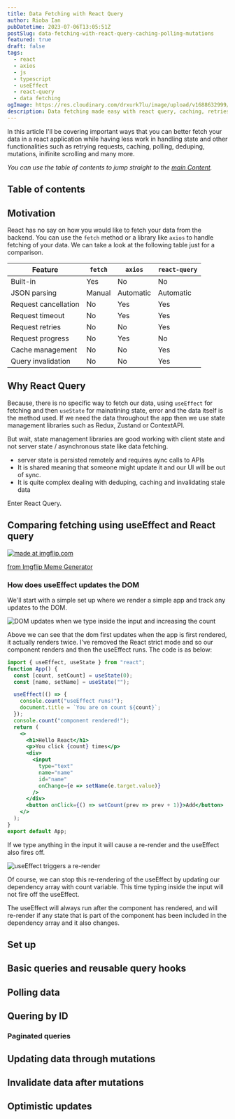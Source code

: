 ```yaml
---
title: Data Fetching with React Query
author: Rioba Ian
pubDatetime: 2023-07-06T13:05:51Z
postSlug: data-fetching-with-react-query-caching-polling-mutations
featured: true
draft: false
tags:
  - react
  - axios
  - js
  - typescript
  - useEffect
  - react-query
  - data fetching
ogImage: https://res.cloudinary.com/drxurk7lu/image/upload/v1688632999/1688545962339_dvr6tv.jpg
description: Data fetching made easy with react query, caching, retries, deduping, polling, infinite data, mutations, invaidations
---
```


In this article I'll be covering important ways that you can better fetch your data in a react application while having less work in handling state and other functionalities such as retrying requests, caching, polling, deduping, mutations, inifinite scrolling and many more.

_You can use the table of contents to jump straight to the [main Content]()._

## Table of contents

## Motivation

React has no say on how you would like to fetch your data from the backend. You can use the `fetch` method or a library like `axios` to handle fetching of your data. We can take a look at the following table just for a comparison.

| Feature              | `fetch` | `axios`   | `react-query` |
| -------------------- | ------- | --------- | ------------- |
| Built-in             | Yes     | No        | No            |
| JSON parsing         | Manual  | Automatic | Automatic     |
| Request cancellation | No      | Yes       | Yes           |
| Request timeout      | No      | Yes       | Yes           |
| Request retries      | No      | No        | Yes           |
| Request progress     | No      | Yes       | No            |
| Cache management     | No      | No        | Yes           |
| Query invalidation   | No      | No        | Yes           |

## Why React Query

Because, there is no specific way to fetch our data, using `useEffect` for fetching and then `useState` for mainatining state, error and the data itself is the method used. If we need the data throughout the app then we use state management libraries such as Redux, Zustand or ContextAPI.

But wait, state management libraries are good working with client state and not server state / asynchronous state like data fetching.

- server state is persisted remotely and requires aync calls to APIs
- It is shared meaning that someone might update it and our UI will be out of sync.
- It is quite complex dealing with deduping, caching and invalidating stale data

Enter React Query.

## Comparing fetching using useEffect and React query

<a href="https://imgflip.com/i/7rodxx"><img src="https://i.imgflip.com/7rodxx.jpg" title="made at imgflip.com"/></a><div><a href="https://imgflip.com/memegenerator">from Imgflip Meme Generator</a></div>

### How does useEffect updates the DOM

We'll start with a simple set up where we render a simple app and track any updates to the DOM.

![DOM updates when we type inside the input and increasing the count](https://res.cloudinary.com/drxurk7lu/image/upload/v1688638072/WhatsApp_Image_2023-07-06_at_1.06.39_PM_kznv6f.jpg)

Above we can see that the dom first updates when the app is first rendered, it actually renders twice. I've removed the React strict mode and so our component renders and then the useEffect runs. The code is as below:

```jsx
import { useEffect, useState } from "react";
function App() {
  const [count, setCount] = useState(0);
  const [name, setName] = useState("");

  useEffect(() => {
    console.count("useEffect runs!");
    document.title = `You are on count ${count}`;
  });
  console.count("component rendered!");
  return (
    <>
      <h1>Hello React</h1>
      <p>You click {count} times</p>
      <div>
        <input
          type="text"
          name="name"
          id="name"
          onChange={e => setName(e.target.value)}
        />
      </div>
      <button onClick={() => setCount(prev => prev + 1)}>Add</button>
    </>
  );
}
export default App;
```

If we type anything in the input it will cause a re-render and the useEffect also fires off.

![useEffect triggers a re-render](https://res.cloudinary.com/drxurk7lu/image/upload/v1688638072/WhatsApp_Image_2023-07-06_at_1.07.12_PM_uofa0w.jpg)

Of course, we can stop this re-rendering of the useEffect by updating our dependency array with count variable. This time typing inside the input will not fire off the useEffect.

The useEffect will always run after the component has rendered, and will re-render if any state that is part of the component has been included in the dependency array and it also changes.

## Set up

## Basic queries and reusable query hooks

## Polling data

## Quering by ID

### Paginated queries

## Updating data through mutations

## Invalidate data after mutations

## Optimistic updates
